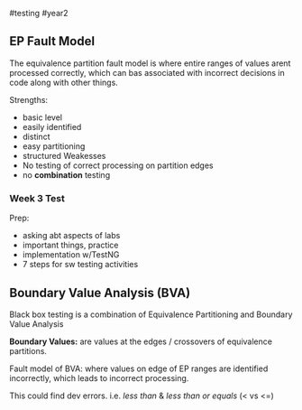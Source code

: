 #testing #year2 

## EP Fault Model

The equivalence partition fault model is where entire ranges of values arent processed correctly, which can bas associated with incorrect decisions in code along with other things.

Strengths:
- basic level
- easily identified
- distinct
- easy partitioning
- structured
Weakesses
- No testing of correct processing on partition edges
- no **combination** testing

### Week 3 Test

Prep:
- asking abt aspects of labs
- important things, practice
- implementation w/TestNG
- 7 steps for sw testing activities

## Boundary Value Analysis (BVA)

Black box testing is a combination of Equivalence Partitioning and Boundary Value Analysis

**Boundary Values:** are values at the edges / crossovers of equivalence partitions.

Fault model of BVA:
where values on edge of EP ranges are identified incorrectly, which leads to incorrect processing.

This could find dev errors. i.e. *less than* & *less than or equals* (< vs <=)





